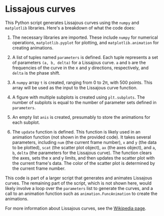 # Lissajous curves

This Python script generates Lissajous curves using the `numpy` and `matplotlib` libraries. Here's a breakdown of what the code does:

1. The necessary libraries are imported. These include `numpy` for numerical operations, `matplotlib.pyplot` for plotting, and `matplotlib.animation` for creating animations.

2. A list of tuples named `parameters` is defined. Each tuple represents a set of parameters `(a, b, delta)` for a Lissajous curve. `a` and `b` are the frequencies of the curve in the x and y directions, respectively, and `delta` is the phase shift.

3. A `numpy` array `t` is created, ranging from 0 to 2π, with 500 points. This array will be used as the input to the Lissajous curve function.

4. A figure with multiple subplots is created using `plt.subplots`. The number of subplots is equal to the number of parameter sets defined in `parameters`.

5. An empty list `anis` is created, presumably to store the animations for each subplot.

6. The `update` function is defined. This function is likely used in an animation function (not shown in the provided code). It takes several parameters, including `num` (the current frame number), `x` and `y` (the data to be plotted), `scat` (the scatter plot object), `ax` (the axes object), and `a`, `b`, `delta` (the parameters for the Lissajous curve). The function clears the axes, sets the x and y limits, and then updates the scatter plot with the current frame's data. The color of the scatter plot is determined by the current frame number.

This code is part of a larger script that generates and animates Lissajous curves. The remaining part of the script, which is not shown here, would likely involve a loop over the `parameters` list to generate the curves, and a call to an animation function such as `animation.FuncAnimation` to create the animations.

For more information about Lissajous curves, see the [Wikipedia page](https://en.wikipedia.org/wiki/Lissajous_curve).
